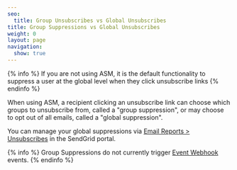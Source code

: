 ```yaml
---
seo:
  title: Group Unsubscribes vs Global Unsubscribes
title: Group Suppressions vs Global Unsubscribes
weight: 0
layout: page
navigation:
  show: true
---
```


{% info %}
If you are not using ASM, it is the default functionality to suppress a user at the global level when they click unsubscribe links
{% endinfo %}

When using ASM, a recipient clicking an unsubscribe link can choose which groups to unsubscribe from, called a "group suppression", or may choose to opt out of all emails, called a "global suppression".

You can manage your global suppressions via [Email Reports > Unsubscribes](https://sendgrid.com/unsubscribes) in the SendGrid portal.

{% info %}
Group Suppressions do not currently trigger [Event Webhook]({{root_url}}/API_Reference/Webhooks/event.html) events.
{% endinfo %}